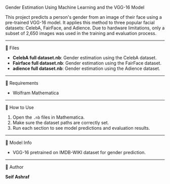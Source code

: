 Gender Estimation Using Machine Learning and the VGG-16 Model

This project predicts a person's gender from an image of their face using a pre-trained VGG-16 model. It applies this method to three popular facial datasets: CelebA, FairFace, and Adience. Due to hardware limitations, only a subset of 2,650 images was used in the training and evaluation process.



---

📁 Files

- **CelebA full dataset.nb**: Gender estimation using the CelebA dataset.  
- **Fairface full dataset.nb**: Gender estimation using the FairFace dataset.  
- **adience full dataset.nb**: Gender estimation using the Adience dataset.  

---

🧰 Requirements

- Wolfram Mathematica

---

🚀 How to Use

1. Open the `.nb` files in Mathematica.  
2. Make sure the dataset paths are correctly set.  
3. Run each section to see model predictions and evaluation results.  

---

🧠 Model Info

- VGG-16 pretrained on IMDB-WIKI dataset for gender prediction.

---

👤 Author

**Seif Ashraf**

